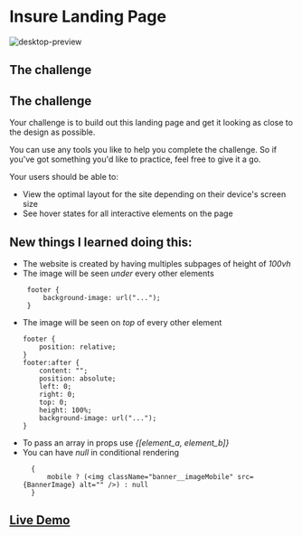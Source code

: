 # Insure Landing Page
![desktop-preview](https://user-images.githubusercontent.com/29714385/94993409-82f28880-0599-11eb-8981-92af7b814022.jpg)


## The challenge

## The challenge

Your challenge is to build out this landing page and get it looking as close to the design as possible.

You can use any tools you like to help you complete the challenge. So if you've got something you'd like to practice, feel free to give it a go.

Your users should be able to:

- View the optimal layout for the site depending on their device's screen size
- See hover states for all interactive elements on the page

## New things I learned doing this:
* The website is created by having multiples subpages of height of *100vh*
* The image will be seen *under* every other elements 
   ```
    footer {
        background-image: url("...");
    }
    ```
 * The image will be seen on *top* of every other element 
    ```
    footer {
        position: relative;
    }
    footer:after {
        content: "";
        position: absolute;
        left: 0;
        right: 0;
        top: 0;
        height: 100%;
        background-image: url("...");
    }
    ```
 * To pass an array in props use *{[element_a, element_b]}*
 * You can have *null* in conditional rendering 
   ```
     {
         mobile ? (<img className="banner__imageMobile" src={BannerImage} alt="" />) : null
     }
   ```

## [Live Demo](https://insure-landing-page.web.app/)
